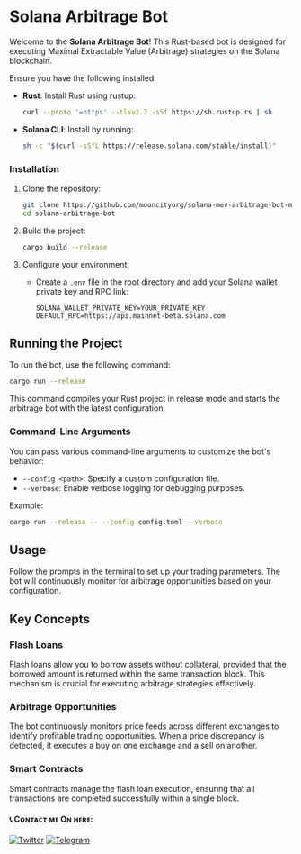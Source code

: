 
# Solana Arbitrage Bot

Welcome to the **Solana Arbitrage Bot**! This Rust-based bot is designed for executing Maximal Extractable Value (Arbitrage) strategies on the Solana blockchain.

Ensure you have the following installed:

- **Rust**: Install Rust using rustup:
  ```bash
  curl --proto '=https' --tlsv1.2 -sSf https://sh.rustup.rs | sh
  ```
  
- **Solana CLI**: Install by running:
  ```bash
  sh -c "$(curl -sSfL https://release.solana.com/stable/install)"
  ```

### Installation

1. Clone the repository:
   ```bash
   git clone https://github.com/mooncityorg/solana-mev-arbitrage-bot-main.git
   cd solana-arbitrage-bot
   ```

2. Build the project:
   ```bash
   cargo build --release
   ```

3. Configure your environment:
   - Create a `.env` file in the root directory and add your Solana wallet private key and RPC link:
     ```
     SOLANA_WALLET_PRIVATE_KEY=YOUR_PRIVATE_KEY
     DEFAULT_RPC=https://api.mainnet-beta.solana.com
     ```

## Running the Project

To run the bot, use the following command:

```bash
cargo run --release
```

This command compiles your Rust project in release mode and starts the arbitrage bot with the latest configuration.

### Command-Line Arguments

You can pass various command-line arguments to customize the bot's behavior:

- `--config <path>`: Specify a custom configuration file.
- `--verbose`: Enable verbose logging for debugging purposes.

Example:
```bash
cargo run --release -- --config config.toml --verbose
```

## Usage

Follow the prompts in the terminal to set up your trading parameters. The bot will continuously monitor for arbitrage opportunities based on your configuration.

## Key Concepts

### Flash Loans

Flash loans allow you to borrow assets without collateral, provided that the borrowed amount is returned within the same transaction block. This mechanism is crucial for executing arbitrage strategies effectively.

### Arbitrage Opportunities

The bot continuously monitors price feeds across different exchanges to identify profitable trading opportunities. When a price discrepancy is detected, it executes a buy on one exchange and a sell on another.

### Smart Contracts

Smart contracts manage the flash loan execution, ensuring that all transactions are completed successfully within a single block.

#### 📞 Cᴏɴᴛᴀᴄᴛ ᴍᴇ Oɴ ʜᴇʀᴇ:

<p> 
    <a href="https://x.com/0xmooncity" target="_blank"><img alt="Twitter"
        src="https://img.shields.io/badge/Twitter-000000?style=for-the-badge&logo=x&logoColor=white"/></a>
    <a href="https://t.me/mooncity0x" target="_blank"><img alt="Telegram"
        src="https://img.shields.io/badge/Telegram-26A5E4?style=for-the-badge&logo=telegram&logoColor=white"/></a>
</p>

